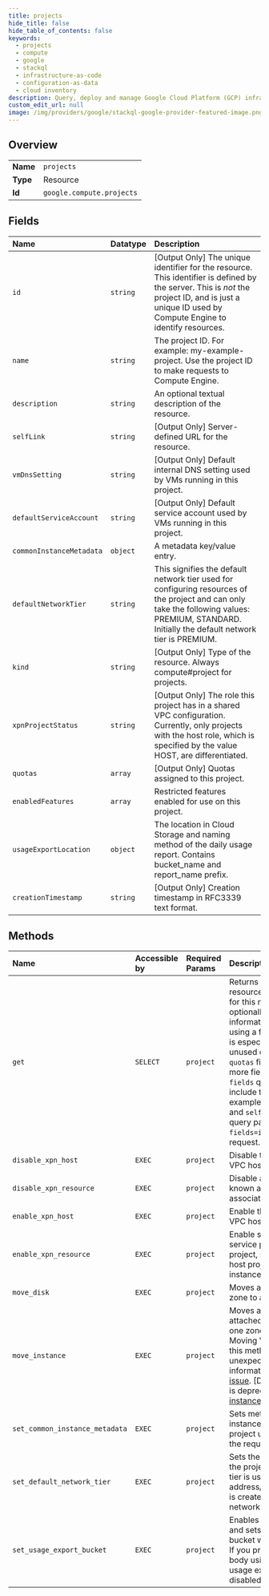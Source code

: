 ```yaml
---
title: projects
hide_title: false
hide_table_of_contents: false
keywords:
  - projects
  - compute
  - google    
  - stackql
  - infrastructure-as-code
  - configuration-as-data
  - cloud inventory
description: Query, deploy and manage Google Cloud Platform (GCP) infrastructure and resources using SQL
custom_edit_url: null
image: /img/providers/google/stackql-google-provider-featured-image.png
---
```

  
    

## Overview
<table><tbody>
<tr><td><b>Name</b></td><td><code>projects</code></td></tr>
<tr><td><b>Type</b></td><td>Resource</td></tr>
<tr><td><b>Id</b></td><td><code>google.compute.projects</code></td></tr>
</tbody></table>

## Fields
| Name | Datatype | Description |
|:-----|:---------|:------------|
| `id` | `string` | [Output Only] The unique identifier for the resource. This identifier is defined by the server. This is *not* the project ID, and is just a unique ID used by Compute Engine to identify resources. |
| `name` | `string` | The project ID. For example: my-example-project. Use the project ID to make requests to Compute Engine. |
| `description` | `string` | An optional textual description of the resource. |
| `selfLink` | `string` | [Output Only] Server-defined URL for the resource. |
| `vmDnsSetting` | `string` | [Output Only] Default internal DNS setting used by VMs running in this project. |
| `defaultServiceAccount` | `string` | [Output Only] Default service account used by VMs running in this project. |
| `commonInstanceMetadata` | `object` | A metadata key/value entry. |
| `defaultNetworkTier` | `string` | This signifies the default network tier used for configuring resources of the project and can only take the following values: PREMIUM, STANDARD. Initially the default network tier is PREMIUM. |
| `kind` | `string` | [Output Only] Type of the resource. Always compute#project for projects. |
| `xpnProjectStatus` | `string` | [Output Only] The role this project has in a shared VPC configuration. Currently, only projects with the host role, which is specified by the value HOST, are differentiated. |
| `quotas` | `array` | [Output Only] Quotas assigned to this project. |
| `enabledFeatures` | `array` | Restricted features enabled for use on this project. |
| `usageExportLocation` | `object` | The location in Cloud Storage and naming method of the daily usage report. Contains bucket_name and report_name prefix. |
| `creationTimestamp` | `string` | [Output Only] Creation timestamp in RFC3339 text format. |
## Methods
| Name | Accessible by | Required Params | Description |
|:-----|:--------------|:----------------|:------------|
| `get` | `SELECT` | `project` | Returns the specified Project resource. To decrease latency for this method, you can optionally omit any unneeded information from the response by using a field mask. This practice is especially recommended for unused quota information (the `quotas` field). To exclude one or more fields, set your request's `fields` query parameter to only include the fields you need. For example, to only include the `id` and `selfLink` fields, add the query parameter `?fields=id,selfLink` to your request. |
| `disable_xpn_host` | `EXEC` | `project` | Disable this project as a shared VPC host project. |
| `disable_xpn_resource` | `EXEC` | `project` | Disable a service resource (also known as service project) associated with this host project. |
| `enable_xpn_host` | `EXEC` | `project` | Enable this project as a shared VPC host project. |
| `enable_xpn_resource` | `EXEC` | `project` | Enable service resource (a.k.a service project) for a host project, so that subnets in the host project can be used by instances in the service project. |
| `move_disk` | `EXEC` | `project` | Moves a persistent disk from one zone to another. |
| `move_instance` | `EXEC` | `project` | Moves an instance and its attached persistent disks from one zone to another. *Note*: Moving VMs or disks by using this method might cause unexpected behavior. For more information, see the [known issue](/compute/docs/troubleshooting/known-issues#moving_vms_or_disks_using_the_moveinstance_api_or_the_causes_unexpected_behavior). [Deprecated] This method is deprecated. See [moving instance across zones](/compute/docs/instances/moving-instance-across-zones) instead. |
| `set_common_instance_metadata` | `EXEC` | `project` | Sets metadata common to all instances within the specified project using the data included in the request. |
| `set_default_network_tier` | `EXEC` | `project` | Sets the default network tier of the project. The default network tier is used when an address/forwardingRule/instance is created without specifying the network tier field. |
| `set_usage_export_bucket` | `EXEC` | `project` | Enables the usage export feature and sets the usage export bucket where reports are stored. If you provide an empty request body using this method, the usage export feature will be disabled. |
